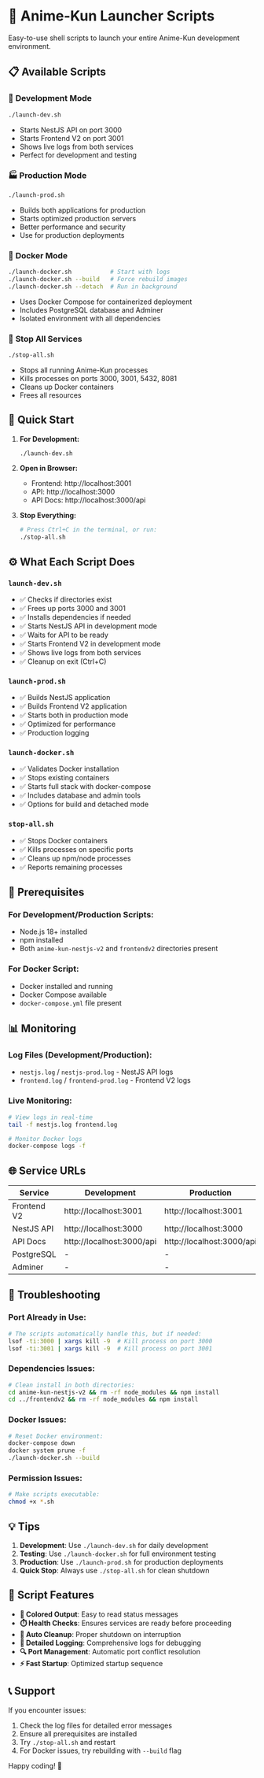 # 🚀 Anime-Kun Launcher Scripts

Easy-to-use shell scripts to launch your entire Anime-Kun development environment.

## 📋 Available Scripts

### 🔧 **Development Mode**
```bash
./launch-dev.sh
```
- Starts NestJS API on port 3000
- Starts Frontend V2 on port 3001  
- Shows live logs from both services
- Perfect for development and testing

### 🏭 **Production Mode**
```bash
./launch-prod.sh
```
- Builds both applications for production
- Starts optimized production servers
- Better performance and security
- Use for production deployments

### 🐳 **Docker Mode**
```bash
./launch-docker.sh           # Start with logs
./launch-docker.sh --build   # Force rebuild images
./launch-docker.sh --detach  # Run in background
```
- Uses Docker Compose for containerized deployment
- Includes PostgreSQL database and Adminer
- Isolated environment with all dependencies

### 🛑 **Stop All Services**
```bash
./stop-all.sh
```
- Stops all running Anime-Kun processes
- Kills processes on ports 3000, 3001, 5432, 8081
- Cleans up Docker containers
- Frees all resources

## 🎯 Quick Start

1. **For Development:**
   ```bash
   ./launch-dev.sh
   ```
   
2. **Open in Browser:**
   - Frontend: http://localhost:3001
   - API: http://localhost:3000
   - API Docs: http://localhost:3000/api

3. **Stop Everything:**
   ```bash
   # Press Ctrl+C in the terminal, or run:
   ./stop-all.sh
   ```

## ⚙️ What Each Script Does

### `launch-dev.sh`
- ✅ Checks if directories exist
- ✅ Frees up ports 3000 and 3001
- ✅ Installs dependencies if needed
- ✅ Starts NestJS API in development mode
- ✅ Waits for API to be ready
- ✅ Starts Frontend V2 in development mode
- ✅ Shows live logs from both services
- ✅ Cleanup on exit (Ctrl+C)

### `launch-prod.sh`
- ✅ Builds NestJS application
- ✅ Builds Frontend V2 application  
- ✅ Starts both in production mode
- ✅ Optimized for performance
- ✅ Production logging

### `launch-docker.sh`
- ✅ Validates Docker installation
- ✅ Stops existing containers
- ✅ Starts full stack with docker-compose
- ✅ Includes database and admin tools
- ✅ Options for build and detached mode

### `stop-all.sh`
- ✅ Stops Docker containers
- ✅ Kills processes on specific ports
- ✅ Cleans up npm/node processes
- ✅ Reports remaining processes

## 🔧 Prerequisites

### For Development/Production Scripts:
- Node.js 18+ installed
- npm installed
- Both `anime-kun-nestjs-v2` and `frontendv2` directories present

### For Docker Script:
- Docker installed and running
- Docker Compose available
- `docker-compose.yml` file present

## 📊 Monitoring

### Log Files (Development/Production):
- `nestjs.log` / `nestjs-prod.log` - NestJS API logs
- `frontend.log` / `frontend-prod.log` - Frontend V2 logs

### Live Monitoring:
```bash
# View logs in real-time
tail -f nestjs.log frontend.log

# Monitor Docker logs
docker-compose logs -f
```

## 🌐 Service URLs

| Service | Development | Production | Docker |
|---------|-------------|------------|--------|
| Frontend V2 | http://localhost:3001 | http://localhost:3001 | http://localhost:3001 |
| NestJS API | http://localhost:3000 | http://localhost:3000 | http://localhost:3000 |
| API Docs | http://localhost:3000/api | http://localhost:3000/api | http://localhost:3000/api |
| PostgreSQL | - | - | localhost:5432 |
| Adminer | - | - | http://localhost:8081 |

## 🚨 Troubleshooting

### Port Already in Use:
```bash
# The scripts automatically handle this, but if needed:
lsof -ti:3000 | xargs kill -9  # Kill process on port 3000
lsof -ti:3001 | xargs kill -9  # Kill process on port 3001
```

### Dependencies Issues:
```bash
# Clean install in both directories:
cd anime-kun-nestjs-v2 && rm -rf node_modules && npm install
cd ../frontendv2 && rm -rf node_modules && npm install
```

### Docker Issues:
```bash
# Reset Docker environment:
docker-compose down
docker system prune -f
./launch-docker.sh --build
```

### Permission Issues:
```bash
# Make scripts executable:
chmod +x *.sh
```

## 💡 Tips

1. **Development**: Use `./launch-dev.sh` for daily development
2. **Testing**: Use `./launch-docker.sh` for full environment testing
3. **Production**: Use `./launch-prod.sh` for production deployments
4. **Quick Stop**: Always use `./stop-all.sh` for clean shutdown

## 🔄 Script Features

- **🎨 Colored Output**: Easy to read status messages
- **⏱️ Health Checks**: Ensures services are ready before proceeding
- **🧹 Auto Cleanup**: Proper shutdown on interruption
- **📝 Detailed Logging**: Comprehensive logs for debugging
- **🔍 Port Management**: Automatic port conflict resolution
- **⚡ Fast Startup**: Optimized startup sequence

## 📞 Support

If you encounter issues:

1. Check the log files for detailed error messages
2. Ensure all prerequisites are installed
3. Try `./stop-all.sh` and restart
4. For Docker issues, try rebuilding with `--build` flag

Happy coding! 🎉